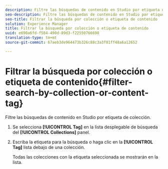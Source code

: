 ```yaml
---
description: Filtre las búsquedas de contenido en Studio por etiqueta de colección.
seo-description: Filtre las búsquedas de contenido en Studio por etiqueta de colección.
seo-title: Filtrar la búsqueda por colección o etiqueta de contenido
solution: Experience Manager
title: Filtrar la búsqueda por colección o etiqueta de contenido
uuid: e690a6fd-f584-490d-89d3-f22550766698
translation-type: tm+mt
source-git-commit: 67aeb3de964473b326c88c3a3f81ff48a6a12652

---
```



# Filtrar la búsqueda por colección o etiqueta de contenido{#filter-search-by-collection-or-content-tag}

Filtre las búsquedas de contenido en Studio por etiqueta de colección.

1. Se selecciona **[!UICONTROL Tag]** en la lista desplegable de búsqueda del **[!UICONTROL Collections]** panel.
1. Escriba la etiqueta para la búsqueda o haga clic en la **[!UICONTROL Tag]** lista debajo de una colección.

   Todas las colecciones con la etiqueta seleccionada se mostrarán en la lista.